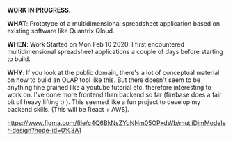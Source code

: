 **WORK IN PROGRESS**. 

**WHAT**: Prototype of a multidimensional spreadsheet application based on existing software like Quantrix Qloud.

**WHEN**: Work Started on Mon Feb 10 2020. I first encountered multidimensional spreadsheet applications a couple of days before starting to build.

**WHY**: If you look at the public domain, there's a lot of conceptual material on how to build an OLAP tool like this. But there doesn't seem to be anything fine grained like a youtube tutorial etc. therefore interesting to work on. I've done more frontend than backend so far (firebase does a fair bit of heavy lifting :) ). This seemed like a fun project to develop my backend skills. (This will be React + AWS).

https://www.figma.com/file/c4Q6BkNsZYqNNm05OPxdWb/mutliDimModeler-design?node-id=0%3A1

